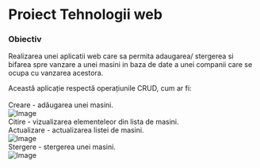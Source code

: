  <h1> Proiect Tehnologii web</h1>


<h3> Obiectiv </h3>


Realizarea unei aplicatii web care sa permita adaugarea/ stergerea si bifarea spre vanzare a unei masini in baza de date a unei companii care se ocupa cu vanzarea acestora.

Această aplicație respectă operațiunile CRUD, cum ar fi: <br>
<br>
Creare - adăugarea unei masini.<br>
![Image](https://github.com/Matei-stack/Matei-stack-Web-app-for-adding-a-car-in-database/tree/main/CRUD/1-Creare.png?raw=true)<br>
Citire - vizualizarea elementeleor din lista de masini.<br>
Actualizare - actualizarea listei de masini.<br>
![Image](https://github.com/Matei-stack/Matei-stack-Web-app-for-adding-a-car-in-database/tree/main/CRUD/3-Actualizare.png?raw=true)<br>
Stergere - stergerea unei masini.<br>
![Image](https://github.com/Matei-stack/Matei-stack-Web-app-for-adding-a-car-in-database/tree/main/CRUD/2-Stergere.png?raw=true)<br>

